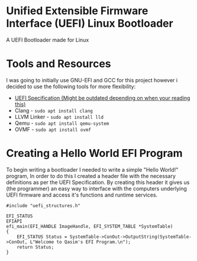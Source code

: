# Unified Extensible Firmware Interface (UEFI) Linux Bootloader
A UEFI Bootloader made for Linux



# Tools and Resources

I was going to initially use GNU-EFI and GCC for this project however i decided to use the following tools for more flexibility:

- [UEFI Specification (Might be outdated depending on when your reading this)](https://uefi.org/sites/default/files/resources/UEFI_Spec_2_10_Aug29.pdf)
- Clang - ```sudo apt install clang```
- LLVM Linker - ```sudo apt install lld```
- Qemu - ```sudo apt install qemu-system```
- OVMF -  ```sudo apt install ovmf```


# Creating a Hello World EFI Program

To begin writing a bootloader I needed to write a simple "Hello World!" program, In order to do this I created a header file with the necessary definitions as per the UEFI Specification. By creating this header it gives us (the programmer) an easy way to interface with the computers underlying UEFI firmware and access it's functions and runtime services.

```
#include "uefi_structures.h"

EFI_STATUS
EFIAPI
efi_main(EFI_HANDLE ImageHandle, EFI_SYSTEM_TABLE *SystemTable)
{
    EFI_STATUS Status = SystemTable->ConOut->OutputString(SystemTable->ConOut, L"Welcome to Qasim's EFI Program.\n");
    return Status;
}
```


